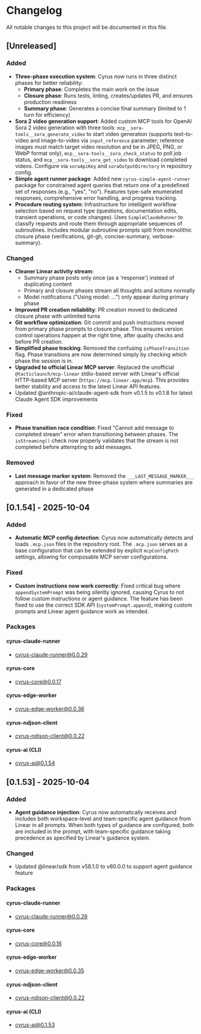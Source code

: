 # Changelog

All notable changes to this project will be documented in this file.

## [Unreleased]

### Added
- **Three-phase execution system**: Cyrus now runs in three distinct phases for better reliability:
  - **Primary phase**: Completes the main work on the issue
  - **Closure phase**: Runs tests, linting, creates/updates PR, and ensures production readiness
  - **Summary phase**: Generates a concise final summary (limited to 1 turn for efficiency)
- **Sora 2 video generation support**: Added custom MCP tools for OpenAI Sora 2 video generation with three tools: `mcp__sora-tools__sora_generate_video` to start video generation (supports text-to-video and image-to-video via `input_reference` parameter; reference images must match target video resolution and be in JPEG, PNG, or WebP format only), `mcp__sora-tools__sora_check_status` to poll job status, and `mcp__sora-tools__sora_get_video` to download completed videos. Configure via `soraApiKey` and `soraOutputDirectory` in repository config.
- **Simple agent runner package**: Added new `cyrus-simple-agent-runner` package for constrained agent queries that return one of a predefined set of responses (e.g., "yes", "no"). Features type-safe enumerated responses, comprehensive error handling, and progress tracking.
- **Procedure routing system**: Infrastructure for intelligent workflow selection based on request type (questions, documentation edits, transient operations, or code changes). Uses `SimpleClaudeRunner` to classify requests and route them through appropriate sequences of subroutines. Includes modular subroutine prompts split from monolithic closure phase (verifications, git-gh, concise-summary, verbose-summary).

### Changed
- **Cleaner Linear activity stream**:
  - Summary phase posts only once (as a 'response') instead of duplicating content
  - Primary and closure phases stream all thoughts and actions normally
  - Model notifications ("Using model: ...") only appear during primary phase
- **Improved PR creation reliability**: PR creation moved to dedicated closure phase with unlimited turns
- **Git workflow optimization**: Git commit and push instructions moved from primary phase prompts to closure phase. This ensures version control operations happen at the right time, after quality checks and before PR creation.
- **Simplified phase tracking**: Removed the confusing `isPhaseTransition` flag. Phase transitions are now determined simply by checking which phase the session is in.
- **Upgraded to official Linear MCP server**: Replaced the unofficial `@tacticlaunch/mcp-linear` stdio-based server with Linear's official HTTP-based MCP server (`https://mcp.linear.app/mcp`). This provides better stability and access to the latest Linear API features.
- Updated @anthropic-ai/claude-agent-sdk from v0.1.5 to v0.1.8 for latest Claude Agent SDK improvements

### Fixed
- **Phase transition race condition**: Fixed "Cannot add message to completed stream" error when transitioning between phases. The `isStreaming()` check now properly validates that the stream is not completed before attempting to add messages.

### Removed
- **Last message marker system**: Removed the `___LAST_MESSAGE_MARKER___` approach in favor of the new three-phase system where summaries are generated in a dedicated phase

## [0.1.54] - 2025-10-04

### Added
- **Automatic MCP config detection**: Cyrus now automatically detects and loads `.mcp.json` files in the repository root. The `.mcp.json` serves as a base configuration that can be extended by explicit `mcpConfigPath` settings, allowing for composable MCP server configurations.

### Fixed
- **Custom instructions now work correctly**: Fixed critical bug where `appendSystemPrompt` was being silently ignored, causing Cyrus to not follow custom instructions or agent guidance. The feature has been fixed to use the correct SDK API (`systemPrompt.append`), making custom prompts and Linear agent guidance work as intended.

### Packages

#### cyrus-claude-runner
- cyrus-claude-runner@0.0.29

#### cyrus-core
- cyrus-core@0.0.17

#### cyrus-edge-worker
- cyrus-edge-worker@0.0.36

#### cyrus-ndjson-client
- cyrus-ndjson-client@0.0.22

#### cyrus-ai (CLI)
- cyrus-ai@0.1.54

## [0.1.53] - 2025-10-04

### Added
- **Agent guidance injection**: Cyrus now automatically receives and includes both workspace-level and team-specific agent guidance from Linear in all prompts. When both types of guidance are configured, both are included in the prompt, with team-specific guidance taking precedence as specified by Linear's guidance system.

### Changed
- Updated @linear/sdk from v58.1.0 to v60.0.0 to support agent guidance feature

### Packages

#### cyrus-claude-runner
- cyrus-claude-runner@0.0.28

#### cyrus-core
- cyrus-core@0.0.16

#### cyrus-edge-worker
- cyrus-edge-worker@0.0.35

#### cyrus-ndjson-client
- cyrus-ndjson-client@0.0.22

#### cyrus-ai (CLI)
- cyrus-ai@0.1.53
